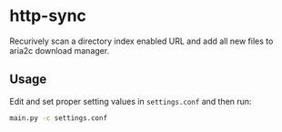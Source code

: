 http-sync
===
Recurively scan a directory index enabled URL and add all new files to aria2c download manager.

## Usage
Edit and set proper setting values in `settings.conf` and then run:
```bash
main.py -c settings.conf
```
